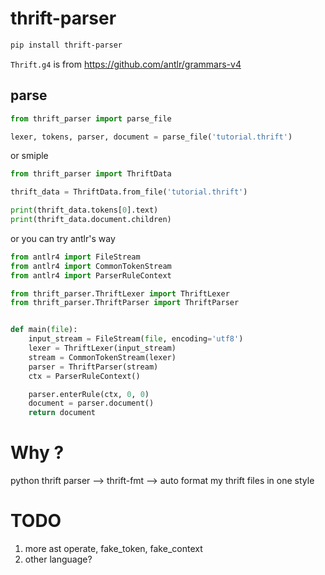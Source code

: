 # thrift-parser

```bash
pip install thrift-parser
```

`Thrift.g4` is from https://github.com/antlr/grammars-v4


## parse

```python
from thrift_parser import parse_file

lexer, tokens, parser, document = parse_file('tutorial.thrift')
```
or smiple

```python
from thrift_parser import ThriftData

thrift_data = ThriftData.from_file('tutorial.thrift')

print(thrift_data.tokens[0].text)
print(thrift_data.document.children)
```

or you can try antlr's way

```python
from antlr4 import FileStream
from antlr4 import CommonTokenStream
from antlr4 import ParserRuleContext

from thrift_parser.ThriftLexer import ThriftLexer
from thrift_parser.ThriftParser import ThriftParser


def main(file):
    input_stream = FileStream(file, encoding='utf8')
    lexer = ThriftLexer(input_stream)
    stream = CommonTokenStream(lexer)
    parser = ThriftParser(stream)
    ctx = ParserRuleContext()

    parser.enterRule(ctx, 0, 0)
    document = parser.document()
    return document

```


# Why ?

python thrift parser --> thrift-fmt --> auto format my thrift files in one style


# TODO

1. more ast operate, fake_token, fake_context
2. other language?
